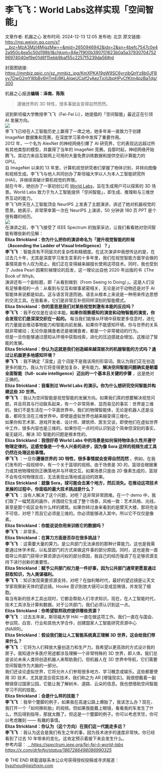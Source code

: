 # 李飞飞：World Labs这样实现「空间智能」

文章作者: 机器之心
发布时间: 2024-12-13 12:05
发布地: 北京
原文链接: http://mp.weixin.qq.com/s?__biz=MzA3MzI4MjgzMw==&mid=2650946942&idx=2&sn=4befc7547c0e42a950c4ea5c50d198b1&chksm=84e7f900b390701623b0a5a3793070475296974040ef9e01d6f15ebb9baf55c2257f5239da56#rd

封面图链接: https://mmbiz.qpic.cn/sz_mmbiz_jpg/KmXPKA19gW9SC6yrzibQnYz8b0JFBvy7DwG2mYWbBv6HTmEj9KLAIqeUCplf2yAezTicIUbpHPyCfKIm4pzBaTdg/300

机器之心报道**编辑：泽南、陈陈**

> 遵循世界的 3D 特性，很多事就会变得自然而然。

说到斯坦福大学教授李飞飞（Fei-Fei Li），她提倡的「空间智能」最近正在引领 AI 发展方向。  
![](https://mmbiz.qpic.cn/sz_mmbiz_png/KmXPKA19gW9SC6yrzibQnYz8b0JFBvy7DSpvCQ4ReV9Dicmugegfb2H58Y3ESwBnLCqibAg3oZjUPfAh1S05OaUdg/640?wx_fmt=png&from=appmsg)  
李飞飞已经在人工智能历史上赢得了一席之地，她多年来一直致力于创建 ImageNet 数据集和竞赛，在深度学习革命中发挥了重要作用。  
2012 年，一个名为 AlexNet 的神经网络引爆了 AI 研究界，它的表现远远超过所有其他类型的模型，并赢得了当年的 ImageNet
竞赛。自那时起，神经网络开始腾飞，其动力来自互联网上可用的大量免费训练数据和提供空前计算能力的 GPU。  
自 ImageNet 以来的 13 年里，计算机视觉研究者们掌握了物体识别，并转向图像和视频生成。李飞飞与他人共同创办了斯坦福大学以人为本人工智能研究所
(HAI)，并继续突破计算机视觉的界限。  
就在今年，她创办了一家初创公司 [World
Labs](https://mp.weixin.qq.com/s?__biz=MzA3MzI4MjgzMw==&mid=2650934463&idx=1&sn=aaecfca83e6249bf23aa15aec04fa162&scene=21#wechat_redirect)，旨在生成用户可以探索的
3D 场景。World Labs 致力于为人工智能提供「空间智能」，即生成、推理和与三维世界互动的能力。  
李飞飞昨天在人工智能顶会 NeurIPS 上发表了主题演讲，讲述了她对机器视觉的愿景。她表示，非常荣幸第一次在 NeurIPS 上演讲，50 分钟讲 180
页 PPT 是个很有趣的经历。  
![](https://mmbiz.qpic.cn/sz_mmbiz_png/KmXPKA19gW9SC6yrzibQnYz8b0JFBvy7D2Kya1x0noj0eaTeIwpZDSgicvibbqxibZTX2mFIAzA2pkagGhrbic0LiaAw/640?wx_fmt=png&from=appmsg)  
在演讲之前，李飞飞接受了 IEEE Spectrum 的独家采访，让我们看看她对空间智能有哪些新的见解：  
**Eliza Strickland：你为什么把你的演讲命名为「提升视觉智能的阶梯（Ascending the Ladder of Visual
Intelligence）？」**  
**李飞飞**
：智能具有不同层次的复杂性和精细度。在这次演讲中我想传达的是，在过去几十年，尤其是深度学习发生变革的十多年里，我们在视觉智能方面学会做的事情简直令人叹为观止。我们正在变得越来越擅长使用这项技术。同时，我也受到了
Judea Pearl 因果阶梯理论的启发，这一理论出自他 2020 年出版的书《The Book of Why》。  
演讲还有一个副标题，即「从看到做到（From Seeing to
Doing）」。这是人们没有足够重视的一点：从看到与交互和做事紧密相关，无论是对于动物还是对于 AI
智能体来说都是如此。这与语言背道而驰。语言从根本上来说是一种用来传达思想的交流工具。在我看来，它们是非常互补但同样深刻的智能模式。  
**Eliza Strickland：你的意思是我们对某些视觉刺激有本能的反应吗？**  
**李飞飞** ：我不仅仅是在谈论本能。**如果你观察感知的演变和动物智能的演变，你会发现它们是深深交织在一起的。**
每当我们能够从环境中获取更多信息时，进化的力量就会推动事物能力和智能向前发展。如果你不能感知环境，你与世界的关系就非常被动；无论你是捕食者还是被捕食者，都是一个非常被动的行为。  
但是一旦你能够通过感知从环境中获取线索，进化的压迫感就会增加，这推动了智能的发展。  
**Eliza Strickland：你认为这就是我们创造越来越深层次的机器智能的方式吗？通过让机器更多地感知环境？**  
**李飞飞**
：我不确定「深度」这个词是不是我该用的形容词。我认为我们正在创造更多的能力。我认为它将变得更加复杂，更有能力。**解决空间智能问题确实是朝着全面智能（full-
scale intelligence）迈出的一个基本且关键的步骤** ，这是绝对正确的。  
**Eliza Strickland：我看到过 World Labs 的演示。你为什么想研究空间智能并构建这些 3D 世界。**  
**李飞飞**
：我认为空间智能是视觉智能的发展方向。如果我们真的想要解决视觉问题，并且将其与行动联系起来，有一个非常简单、显而易见的事实：世界是三维的。我们不是生活在一个平面世界中。我们的物理智能体，无论是机器人还是设备，都将生活在三维世界中。即使是虚拟世界也越来越变得三维化。  
如果你和艺术家、游戏开发者、设计师、建筑师、医生交谈，即使他们在虚拟世界中工作，很多内容也是三维的。如果你花一点时间认识到这个简单但深刻的事实，毫无疑问，解决
3D 智能的问题是根本性的。  
**Eliza Strickland：我很好奇 World Labs 中的场景是如何保持物体永久性并遵守物理定律的。这感觉像是一个令人兴奋的进步，因为像
Sora 这样的视频生成工具仍然在处理这些事情。**  
**李飞飞** ：一旦你**遵循世界的 3D 特性，很多事情就会变得自然而然** 。例如，在我们发布的一段视频中，有一个关于篮球的视频。由于场景是 3D
的，篮球会根据重力或其他物理规则正确落地并与环境交互。如果场景只是由 2D 像素生成的，篮球不会有任何物理反应，无法表现出落地或运动的效果。  
**Eliza Strickland：就像 Sora，球可能会去某个地方，然后消失。在推动这项技术发展的过程中，你面临的最大技术挑战是什么？**  
**李飞飞** ：没有人解决了这个问题，对吧？这非常非常困难。在一个 demo
中，我们取了一幅梵高的画作，并围绕它生成了整个场景，风格一致：艺术风格、光线，甚至是那个街区会有什么样的建筑。如果你转过身来看到的是摩天大楼，那将完全不可信，对吧？而且它必须是三维的。你必须能够进入其中。所以它不仅仅是像素。  
**Eliza Strickland：你能说说你用来训练它的数据吗？**  
**李飞飞** ：非常多。  
**Eliza Strickland：在算力方面是否存在很多挑战？**  
**李飞飞**
：这需要大量的算力。是公共部门无法承担的那种计算能力。这也是我需要通过休学术假，以私营部门的方式来做这件事的部分原因。同时，这也是我一直倡导公共部门获得计算资源访问权的部分原因，我自己的经历强调了在足够资源支持下进行创新的重要性。  
**Eliza Strickland：赋予公共部门权力是一件好事，因为公共部门通常更愿意通过获取知识，为人类谋福利。**  
**李飞飞** ：知识发现需要资源支持，对吧？在伽利略时代，最好的望远镜是让天文学家观察新天体的望远镜。Hooke
意识到放大镜可以变成显微镜，并发现了细胞。  
每当有新的技术工具出现时，它都会帮助人们寻求知识。现在，在人工智能时代，技术工具涉及计算和数据。对于公共部门，我们必须认识到这一点。  
**Eliza Strickland：你希望联邦政府提供哪些资源？**  
**李飞飞** ：过去五年来，斯坦福大学 HAI 一直在做这项工作。我们一直在与国会、参议院、白宫、行业和其他大学合作，创建国家人工智能研究资源中心
(NAIRR)。  
**Eliza Strickland：假设我们能让人工智能系统真正理解 3D 世界，这会给我们带来什么？**  
**李飞飞** ：它将为人们释放大量创造力和生产力。我希望以更高效的方式设计我的房子。我知道许多医疗用途都涉及理解一个非常特殊的 3D
世界，即人体。我们总是谈论未来人类将创造机器人来帮助我们，但机器人在 3D 世界中导航，它们需要空间智能作为大脑的一部分。  
我们还谈论虚拟世界，它将允许人们参观很多地方、学习概念或娱乐。这些都要使用 3D 技术，尤其是混合现实技术，我们称之为 AR
[增强现实]。我很想戴着一副眼镜穿过国家公园，它能让我了解树木、道路、云朵的信息。我也想借助空间智能学习不同的技能。  
**Eliza Strickland：会是什么样的技能？**  
**李飞飞**
：我举个蹩脚的例子，如果我在高速公路上爆胎了，我该怎么办？现在，我打开一个「如何换轮胎」的视频。但如果我能戴上眼镜，看看我的车发生了什么，然后得到指导，那就太酷了。但这是一个蹩脚的例子。你可以考虑烹饪，你可以考虑雕刻
—— 有趣的事情。  
**Eliza Strickland：你认为（这个方向）在我们这一代能走多远？**  
**李飞飞** ：我认为这会是我们有生之年的事，因为技术进步的速度非常快。你已经看到了过去 10 年带来的变化。这肯定预示着接下来会发生什么。  
参考内容： ___https://spectrum.ieee.org/fei-fei-li-world-labs_
_https://x.com/drfeifei/status/1867286498086990325_  
  
© THE END 转载请联系本公众号获得授权投稿或寻求报道：liyazhou@jiqizhixin.com  
  

